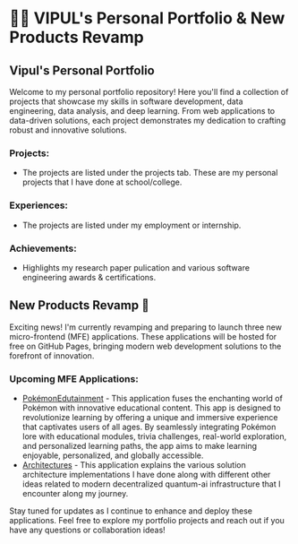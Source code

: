 # 👨‍💻 VIPUL's Personal Portfolio & New Products Revamp

## Vipul's Personal Portfolio

Welcome to my personal portfolio repository! Here you'll find a collection of projects that showcase my skills in software development, data engineering, data analysis, and deep learning. From web applications to data-driven solutions, each project demonstrates my dedication to crafting robust and innovative solutions.

### Projects:
- The projects are listed under the projects tab. These are my personal projects that I have done at school/college.

### Experiences:
- The projects are listed under my employment or internship.

### Achievements:
- Highlights my research paper pulication and various software engineering awards & certifications.

## New Products Revamp 🚀

Exciting news! I'm currently revamping and preparing to launch three new micro-frontend (MFE) applications. These applications will be hosted for free on GitHub Pages, bringing modern web development solutions to the forefront of innovation.

### Upcoming MFE Applications:
- [PokémonEdutainment](https://vipulroxx.github.io) - This application fuses the enchanting world of Pokémon with innovative educational content. This app is designed to revolutionize learning by offering a unique and immersive experience that captivates users of all ages. By seamlessly integrating Pokémon lore with educational modules, trivia challenges, real-world exploration, and personalized learning paths, the app aims to make learning enjoyable, personalized, and globally accessible.
- [Architectures](https://vipulroxx.github.io) - This application explains the various solution architecture implementations I have done along with different other ideas related to modern decentralized quantum-ai infrastructure that I encounter along my journey.

Stay tuned for updates as I continue to enhance and deploy these applications. Feel free to explore my portfolio projects and reach out if you have any questions or collaboration ideas!

